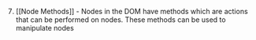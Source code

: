 7. [[Node Methods]] - Nodes in the DOM have methods which are actions that can be performed on nodes. These methods can be used to manipulate nodes